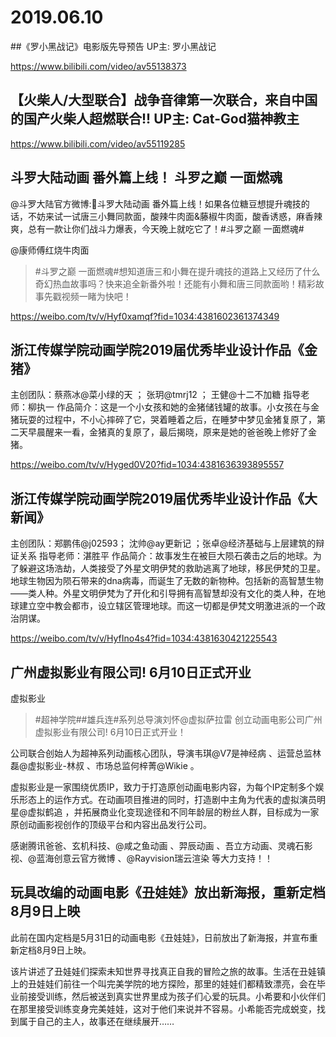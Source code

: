 # 2019.06.10

 

##《罗小黑战记》电影版先导预告 UP主: 罗小黑战记

https://www.bilibili.com/video/av55138373
 

 
## 【火柴人/大型联合】战争音律第一次联合，来自中国的国产火柴人超燃联合!! UP主: Cat-God猫神教主
https://www.bilibili.com/video/av55119285
 
## 斗罗大陆动画 番外篇上线！ 斗罗之巅 一面燃魂

@斗罗大陆官方微博:斗罗大陆动画 番外篇上线！如果各位糖豆想提升魂技的话，不妨来试一试唐三小舞同款面，酸辣牛肉面&藤椒牛肉面，酸香诱惑，麻香辣爽，总有一款让你们战斗力爆表，今天晚上就吃它了！#斗罗之巅 一面燃魂#                                            

@康师傅红烧牛肉面

>#斗罗之巅 一面燃魂#想知道唐三和小舞在提升魂技的道路上又经历了什么奇幻热血故事吗？快来追全新番外啦！还能有小舞和唐三同款面哟！精彩故事先戳视频一睹为快吧！

https://weibo.com/tv/v/Hyf0xamqf?fid=1034:4381602361374349
## 浙江传媒学院动画学院2019届优秀毕业设计作品《金猪》

主创团队：蔡燕冰@菜小绿的天 ； 张玥@tmrj12 ； 王健@十二不加糖
指导老师：柳执一
作品简介：这是一个小女孩和她的金猪储钱罐的故事。小女孩在与金猪玩耍的过程中，不小心摔碎了它，哭着睡着之后，在睡梦中梦见金猪复原了，第二天早晨醒来一看，金猪真的复原了，最后揭晓，原来是她的爸爸晚上修好了金猪。

https://weibo.com/tv/v/Hyged0V20?fid=1034:4381636393895557
## 浙江传媒学院动画学院2019届优秀毕业设计作品《大新闻》

主创团队：郑鹏伟@j02593； 沈帅@ay更新记 ；张卓@经济基础与上层建筑的辩证关系
指导老师：湛胜平
作品简介：故事发生在被巨大陨石袭击之后的地球。为了躲避这场浩劫，人类接受了外星文明伊梵的救助逃离了地球，移民伊梵的卫星。地球生物因为陨石带来的dna病毒，而诞生了无数的新物种。包括新的高智慧生物——类人种。外星文明伊梵为了开化和引导拥有高智慧却没有文化的类人种，在地球建立空中教会都市，设立辖区管理地球。而这一切都是伊梵文明激进派的一个政治阴谋。

https://weibo.com/tv/v/HyfIno4s4?fid=1034:4381630421225543
## 广州虚拟影业有限公司! 6月10日正式开业

虚拟影业 

>#超神学院##雄兵连#系列总导演刘怀@虚拟萨拉雷 创立动画电影公司广州虚拟影业有限公司! 6月10日正式开业！

公司联合创始人为超神系列动画核心团队，导演韦琪@V7是神经病 、运营总监林磊@虚拟影业-林叔 、市场总监何梓菁@Wikie 。

虚拟影业是一家围绕优质IP，致力于打造原创动画电影内容，为每个IP定制多个娱乐形态上的运作方式。在动画项目推进的同时，打造剧中主角为代表的虚拟演员明星@虚拟鹤追 ，并拓展商业化变现途径和不同年龄层的粉丝人群，目标成为一家原创动画影视创作的顶级平台和内容出品发行公司。

感谢腾讯爸爸、玄机科技、@咸之鱼动画 、羿辰动画  、吾立方动画、灵魂石影视、@蓝海创意云官方微博 、@Rayvision瑞云渲染 等大力支持！！
## 玩具改编的动画电影《丑娃娃》放出新海报，重新定档8月9日上映

 此前在国内定档是5月31日的动画电影《丑娃娃》，日前放出了新海报，并宣布重新定档8月9日上映。

该片讲述了丑娃娃们探索未知世界寻找真正自我的冒险之旅的故事。生活在丑娃镇上的丑娃娃们前往一个叫完美学院的地方探险，那里的娃娃们都精致漂亮，会在毕业前接受训练，然后被送到真实世界里成为孩子们心爱的玩具。小希要和小伙伴们在那里接受训练变身完美娃娃，这对于他们来说并不容易。小希能否完成蜕变，找到属于自己的主人，故事还在继续展开……

 